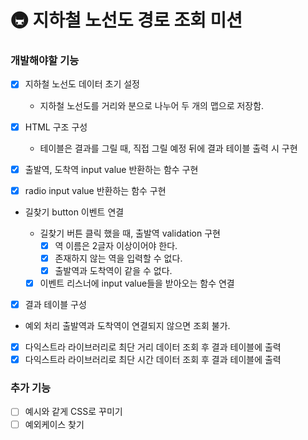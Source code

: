 # 🚇 지하철 노선도 경로 조회 미션

### 개발해야할 기능

- [x] 지하철 노선도 데이터 초기 설정

  - 지하철 노선도를 거리와 분으로 나누어 두 개의 맵으로 저장함.
- [x] HTML 구조 구성

  - 테이블은 결과를 그릴 때, 직접 그릴 예정 뒤에 결과 테이블 출력 시 구현
- [x] 출발역, 도착역 input value 반환하는 함수 구현
- [x] radio input value 반환하는 함수 구현
- 길찾기 button 이벤트 연결

  - 길찾기 버튼 클릭 했을 때, 출발역 validation 구현
    - [x] 역 이름은 2글자 이상이어야 한다.
    - [x] 존재하지 않는 역을 입력할 수 없다.
    - [x] 출발역과 도착역이 같을 수 없다.
  - [x] 이벤트 리스너에 input value들을 받아오는 함수 연결

- [x] 결과 테이블 구성
- 예외 처리 출발역과 도착역이 연결되지 않으면 조회 불가.
- [x] 다익스트라 라이브러리로 최단 거리 데이터 조회 후 결과 테이블에 출력
- [x] 다익스트라 라이브러리로 최단 시간 데이터 조회 후 결과 테이블에 출력

### 추가 기능



- [ ] 예시와 같게 CSS로 꾸미기
- [ ] 예외케이스 찾기